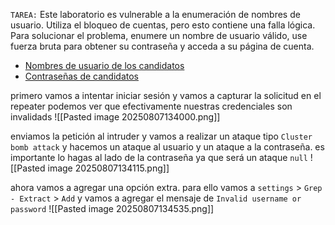 `TAREA:` Este laboratorio es vulnerable a la enumeración de nombres de usuario. Utiliza el bloqueo de cuentas, pero esto contiene una falla lógica. Para solucionar el problema, enumere un nombre de usuario válido, use fuerza bruta para obtener su contraseña y acceda a su página de cuenta.

- [Nombres de usuario de los candidatos](https://portswigger.net/web-security/authentication/auth-lab-usernames)
- [Contraseñas de candidatos](https://portswigger.net/web-security/authentication/auth-lab-passwords)

primero vamos a intentar iniciar sesión y vamos a capturar la solicitud en el repeater podemos ver que efectivamente nuestras credenciales son invalidads
![[Pasted image 20250807134000.png]]

enviamos la petición al intruder y vamos a realizar un ataque tipo `Cluster bomb attack` y hacemos un ataque al usuario y un ataque a la contraseña. es importante lo hagas al lado de la contraseña ya que será un ataque `null`
![[Pasted image 20250807134115.png]]

ahora vamos a agregar una opción extra. para ello vamos a `settings` > `Grep - Extract` > `Add` y vamos a agregar el mensaje de `Invalid username or password` 
![[Pasted image 20250807134535.png]]

